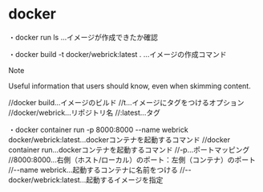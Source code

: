 # docker

・docker run ls ...イメージが作成できたか確認

・docker build -t docker/webrick:latest . ...イメージの作成コマンド

> [!NOTE]
> Useful information that users should know, even when skimming content.

//docker build...イメージのビルド
//t...イメージにタグをつけるオプション
//docker/webrick...リポジトリ名
//:latest...タグ

・docker container run -p 8000:8000 --name webrick docker/webrick:latest...dockerコンテナを起動するコマンド
//docker container run...dockerコンテナを起動するコマンド
//-p...ポートマッピング
//8000:8000...右側（ホスト/ローカル）のポート：左側（コンテナ）のポート
//--name webrick...起動するコンテナに名前をつける
//--docker/webrick:latest...起動するイメージを指定

  
 

